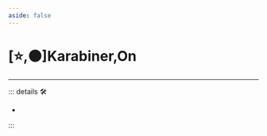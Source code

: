 ```yaml
---
aside: false
---
```

# [⭐,🟠]<labor>Karabiner</labor>,<motor>On</motor>

---

<!-- =================================================== -->
<!-- =================================================== -->
<!-- =================================================== -->
<!-- =================================================== -->
<!-- =================================================== -->
::: details 🛠

-

:::
